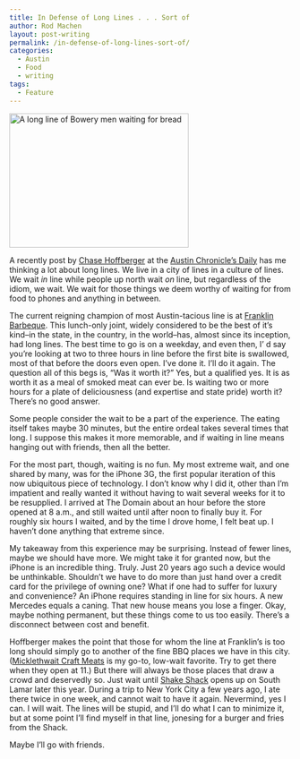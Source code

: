 ```yaml
---
title: In Defense of Long Lines . . . Sort of
author: Rod Machen
layout: post-writing
permalink: /in-defense-of-long-lines-sort-of/
categories:
  - Austin
  - Food
  - writing
tags:
  - Feature
---
```

<p dir="ltr">
  <img class="alignright  wp-image-350" alt="A long line of Bowery men waiting for bread" src="http://words.rodmachen.com/wp-content/uploads/2014/02/Bowery_men_waiting_for_bread_in_bread_line_New_York_City_Bain_Collection.jpg" width="320" height="240" />
</p>

<p dir="ltr">
  A recently post by <a href="http://www.austinchronicle.com/authors/chase-hoffberger/" target="_blank">Chase Hoffberger</a> at the <a href="http://www.austinchronicle.com/daily/" target="_blank">Austin Chronicle&#8217;s Daily</a> has me thinking a lot about long lines. We live in a city of lines in a culture of lines. We wait <em>in</em> line while people up north wait <em>on</em> line, but regardless of the idiom, we wait. We wait for those things we deem worthy of waiting for from food to phones and anything in between.
</p>

The current reigning champion of most Austin-tacious line is at <a href="https://franklinbarbecue.com/" target="_blank">Franklin Barbeque</a>. This lunch-only joint, widely considered to be the best of it&#8217;s kind–in the state, in the country, in the world–has, almost since its inception, had long lines. The best time to go is on a weekday, and even then, I&#8217; d say you&#8217;re looking at two to three hours in line before the first bite is swallowed, most of that before the doors even open. I&#8217;ve done it. I&#8217;ll do it again. The question all of this begs is, &#8220;Was it worth it?&#8221; Yes, but a qualified yes. It is as worth it as a meal of smoked meat can ever be. Is waiting two or more hours for a plate of deliciousness (and expertise and state pride) worth it? There&#8217;s no good answer.<!--more-->

<p dir="ltr">
  Some people consider the wait to be a part of the experience. The eating itself takes maybe 30 minutes, but the entire ordeal takes several times that long. I suppose this makes it more memorable, and if waiting in line means hanging out with friends, then all the better.
</p>

<p dir="ltr">
  For the most part, though, waiting is no fun. My most extreme wait, and one shared by many, was for the iPhone 3G, the first popular iteration of this now ubiquitous piece of technology. I don&#8217;t know why I did it, other than I&#8217;m impatient and really wanted it without having to wait several weeks for it to be resupplied. I arrived at The Domain about an hour before the store opened at 8 a.m., and still waited until after noon to finally buy it. For roughly six hours I waited, and by the time I drove home, I felt beat up. I haven&#8217;t done anything that extreme since.
</p>

<p dir="ltr">
  My takeaway from this experience may be surprising. Instead of fewer lines, maybe we should have more. We might take it for granted now, but the iPhone is an incredible thing. Truly. Just 20 years ago such a device would be unthinkable. Shouldn&#8217;t we have to do more than just hand over a credit card for the privilege of owning one? What if one had to suffer for luxury and convenience? An iPhone requires standing in line for six hours. A new Mercedes equals a caning. That new house means you lose a finger. Okay, maybe nothing permanent, but these things come to us too easily. There&#8217;s a disconnect between cost and benefit.
</p>

<p dir="ltr">
  Hoffberger makes the point that those for whom the line at Franklin&#8217;s is too long should simply go to another of the fine BBQ places we have in this city. (<a href="http://www.craftmeats.com/" target="_blank">Micklethwait Craft Meats</a> is my go-to, low-wait favorite. Try to get there when they open at 11.) But there will always be those places that draw a crowd and deservedly so. Just wait until <a href="http://www.shakeshack.com/" target="_blank">Shake Shack</a> opens up on South Lamar later this year. During a trip to New York City a few years ago, I ate there twice in one week, and cannot wait to have it again. Nevermind, yes I can. I will wait. The lines will be stupid, and I&#8217;ll do what I can to minimize it, but at some point I&#8217;ll find myself in that line, jonesing for a burger and fries from the Shack.
</p>

<p dir="ltr">
  Maybe I&#8217;ll go with friends.
</p>